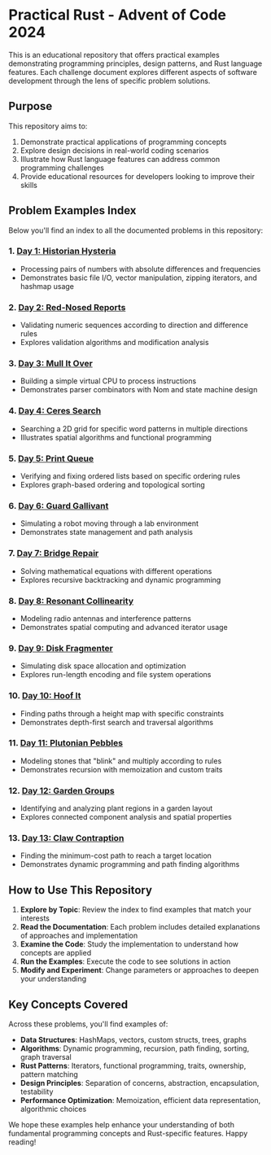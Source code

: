 # Practical Rust - Advent of Code 2024

This is an educational repository that offers practical examples demonstrating programming principles, design patterns, and Rust language features. Each challenge document explores different aspects of software development through the lens of specific problem solutions.

## Purpose

This repository aims to:
1. Demonstrate practical applications of programming concepts
2. Explore design decisions in real-world coding scenarios
3. Illustrate how Rust language features can address common programming challenges
4. Provide educational resources for developers looking to improve their skills

## Problem Examples Index

Below you'll find an index to all the documented problems in this repository:

### 1. [Day 1: Historian Hysteria](advent2024/src/bin/day1/README.md)
- Processing pairs of numbers with absolute differences and frequencies
- Demonstrates basic file I/O, vector manipulation, zipping iterators, and hashmap usage

### 2. [Day 2: Red-Nosed Reports](advent2024/src/bin/day2/README.md)
- Validating numeric sequences according to direction and difference rules
- Explores validation algorithms and modification analysis

### 3. [Day 3: Mull It Over](advent2024/src/bin/day3/README.md)
- Building a simple virtual CPU to process instructions
- Demonstrates parser combinators with Nom and state machine design

### 4. [Day 4: Ceres Search](advent2024/src/bin/day4/README.md)
- Searching a 2D grid for specific word patterns in multiple directions
- Illustrates spatial algorithms and functional programming

### 5. [Day 5: Print Queue](advent2024/src/bin/day5/README.md)
- Verifying and fixing ordered lists based on specific ordering rules
- Explores graph-based ordering and topological sorting

### 6. [Day 6: Guard Gallivant](advent2024/src/bin/day6/README.md)
- Simulating a robot moving through a lab environment
- Demonstrates state management and path analysis

### 7. [Day 7: Bridge Repair](advent2024/src/bin/day7/README.md)
- Solving mathematical equations with different operations
- Explores recursive backtracking and dynamic programming

### 8. [Day 8: Resonant Collinearity](advent2024/src/bin/day8/README.md)
- Modeling radio antennas and interference patterns
- Demonstrates spatial computing and advanced iterator usage

### 9. [Day 9: Disk Fragmenter](advent2024/src/bin/day9/README.md)
- Simulating disk space allocation and optimization
- Explores run-length encoding and file system operations

### 10. [Day 10: Hoof It](advent2024/src/bin/day10/README.md)
- Finding paths through a height map with specific constraints
- Demonstrates depth-first search and traversal algorithms

### 11. [Day 11: Plutonian Pebbles](advent2024/src/bin/day11/README.md)
- Modeling stones that "blink" and multiply according to rules
- Demonstrates recursion with memoization and custom traits

### 12. [Day 12: Garden Groups](advent2024/src/bin/day12/README.md)
- Identifying and analyzing plant regions in a garden layout
- Explores connected component analysis and spatial properties

### 13. [Day 13: Claw Contraption](advent2024/src/bin/day13/README.md)
- Finding the minimum-cost path to reach a target location
- Demonstrates dynamic programming and path finding algorithms

## How to Use This Repository

1. **Explore by Topic**: Review the index to find examples that match your interests
2. **Read the Documentation**: Each problem includes detailed explanations of approaches and implementation
3. **Examine the Code**: Study the implementation to understand how concepts are applied
4. **Run the Examples**: Execute the code to see solutions in action
5. **Modify and Experiment**: Change parameters or approaches to deepen your understanding

## Key Concepts Covered

Across these problems, you'll find examples of:

- **Data Structures**: HashMaps, vectors, custom structs, trees, graphs
- **Algorithms**: Dynamic programming, recursion, path finding, sorting, graph traversal
- **Rust Patterns**: Iterators, functional programming, traits, ownership, pattern matching
- **Design Principles**: Separation of concerns, abstraction, encapsulation, testability
- **Performance Optimization**: Memoization, efficient data representation, algorithmic choices

We hope these examples help enhance your understanding of both fundamental programming concepts and Rust-specific features. Happy reading!
